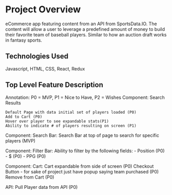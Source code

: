 # Project Overview

eCommerce app featuring content from an API from SportsData.IO. The content will allow a user to leverage a predefined amount of money to build their favorite team of baseball players. Similar to how an auction draft works in fantasy sports. 

## Technologies Used

Javascript, HTML, CSS, React, Redux

## Top Level Feature Description
Annotation: P0 = MVP, P1 = Nice to Have, P2 = Wishes
Component: Search Results

    Default Page with data initial set of players loaded (P0)
    Add to Cart (P0)
    Hover over player to see expandable stats(P1)
    Ability to indicate # of players resulting on screen (P1)
    


Component: Search Bar: 
    Search Bar at top of page to search for specific players (MVP)

Component: Filter Bar: 
    Ability to filter by the following fields: 
        - Position (P0)
        - $ (P0)
        - PPG (P0)

Component: Cart: 
    Cart expandable from side of screen (P0)
    Checkout Button - for sake of project just have popup saying team purchased (P0)
    Remove from Cart (P0)


API: 
    Pull Player data from API (P0)

